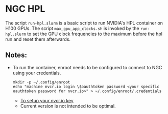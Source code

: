 # NGC HPL

The script `run-hpl.slurm` is a basic script to run NVIDIA's HPL container on H100 GPUs. The script `max_gpu_app_clocks.sh` is invoked by the `run-hpl.slurm` to set the GPU clock frequencies to the maximum before the hpl run and reset them afterwards.  

## Notes:
- To run the container, enroot needs to be configured to connect to NGC using your credentials. 
  ```shell
  mkdir -p ~/.config/enroot
  echo "machine nvcr.io login \$oauthtoken password <your specific oauthtoken password for nvcr.io>" > ~/.config/enroot/.credentials 
  ```
  - [To setup your nvcr.io key](https://www.pugetsystems.com/labs/hpc/How-To-Setup-NVIDIA-Docker-and-NGC-Registry-on-your-Workstation---Part-4-Accessing-the-NGC-Registry-1115)
  - Current version is not intended to be optimal. 

